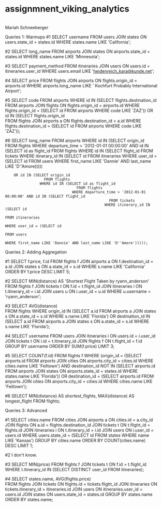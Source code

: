 # assignmnent_viking_analytics
<br>
Mariah Schneeberger
<br>

Queries 1: Warmups
  #1 SELECT username
        FROM users
        JOIN states
          ON users.state_id = states.id
      WHERE states.name LIKE 'California';

  #2 SELECT long_name
        FROM airports
        JOIN states
          ON airports.state_id = states.id
      WHERE states.name LIKE 'Minnesota';

  #3 SELECT payment_method
        FROM itineraries
        JOIN users
          ON users.id = itineraries.user_id
      WHERE users.email LIKE 'heidenreich_kara@kunde.net';

  #4 SELECT price
         FROM flights
         JOIN airports
           ON flights.origin_id = airports.id
       WHERE airports.long_name LIKE ' Kochfurt Probably International Airport';

  #5 SELECT code
         FROM airports
       WHERE id IN (SELECT flights.destination_id
                        FROM airports
                        JOIN flights
                          ON flights.origin_id = airports.id
                      WHERE flights.origin_id = (SELECT id
                                                     FROM airports
                                                   WHERE code LIKE 'ZAZ'))
          OR id IN (SELECT flights.origin_id  
                        FROM flights
                        JOIN airports a
                          ON flights.destination_id = a.id
                      WHERE flights.destination_id = (SELECT id
                                                          FROM airports
                                                        WHERE code LIKE 'ZAZ'));

  #6  SELECT long_name
          FROM airports
        WHERE id IN (SELECT origin_id
                         FROM flights
                       WHERE departure_time > '2012-01-01 00:00:00' AND id IN (SELECT id as flight_id
                                        FROM flights
                                      WHERE id IN (SELECT flight_id
                                                       FROM tickets
                                                     WHERE itinerary_id IN (SELECT id
                                                                                FROM itineraries
                                                                             WHERE user_id = (SELECT id
                                                                                                  FROM users
                                                                                                WHERE first_name LIKE 'Dannie' AND last_name LIKE 'D''Amore)))))



        OR id IN (SELECT origin_id
                      FROM flights
                    WHERE id IN (SELECT id as flight_id
                                     FROM flights
                                   WHERE departure_time > '2012-01-01 00:00:00' AND id IN (SELECT flight_id
                                                    FROM tickets
                                                  WHERE itinerary_id IN (SELECT id
                                                                             FROM itineraries
                                                                           WHERE user_id = (SELECT id
                                                                                                FROM users
                                                                                              WHERE first_name LIKE 'Dannie' AND last_name LIKE 'D''Amore')))));





Queries 2: Adding Aggregation

  #1 SELECT f.price, f.id
        FROM flights f
        JOIN airports a
          ON f.destination_id = a.id
        JOIN states s
          ON a.state_id = s.id
      WHERE s.name LIKE 'California'
      ORDER BY f.price DESC
      LIMIT 5;

  #2 SELECT MIN(distance) AS 'Shortest Flight Taken by ryann_anderson'
        FROM flights f
        JOIN tickets t
          ON f.id = t.flight_id
        JOIN itineraries i
          ON t.itinerary_id = i.id
        JOIN users u
          ON i.user_id = u.id
      WHERE u.username = 'ryann_anderson';

  #3 SELECT AVG(distance)                   
        FROM flights
      WHERE origin_id IN (SELECT a.id
                              FROM airports a
                              JOIN states s
                                ON a.state_id = s.id
                            WHERE s.name LIKE 'Florida')
         OR destination_id IN (SELECT a.id
                                   FROM airports a
                                   JOIN states s
                                     ON a.state_id = s.id
                                 WHERE s.name LIKE 'Florida');

  #4 SELECT username
        FROM users
        JOIN itineraries i
          ON users.id = i.user_id
        JOIN tickets t
          ON i.id = t.itinerary_id
        JOIN flights f
          ON t.flight_id = f.id
      GROUP BY username
      ORDER BY SUM(f.price)
      LIMIT 3;

  #5 SELECT COUNT(f.id)
        FROM flights f
      WHERE (origin_id = (SELECT airports.id
                              FROM airports
                              JOIN cities
                                ON airports.city_id = cities.id
                            WHERE cities.name LIKE 'Feiltown')
        AND destination_id NOT IN (SELECT airports.id
                                      FROM airports
                                      JOIN states
                                        ON airports.state_id = states.id
                                    WHERE states.name LIKE 'Florida'))
         OR destination_id = (SELECT airports.id
                                  FROM airports
                                  JOIN cities
                                    ON airports.city_id = cities.id
                                WHERE cities.name LIKE 'Feiltown');

  #6 SELECT MIN(distance) AS shortest_flights, MAX(distance) AS longest_flight
        FROM flights;


Queries 3: Advanced

  #1 SELECT cities.name
        FROM cities
        JOIN airports a
          ON cities.id = a.city_id
        JOIN flights
          ON a.id = flights.destination_id
        JOIN tickets t
          ON t.flight_id = flights.id
        JOIN itineraries i
          ON t.itinerary_id = i.id
        JOIN users
          ON i.user_id = users.id
      WHERE users.state_id = (SELECT id
                                  FROM states
                                WHERE name LIKE 'Kansas')
      GROUP BY cities.name
      ORDER BY COUNT(cities.name) DESC
      LIMIT 1;

  #2 I don't know.

  #3 SELECT MIN(price)
        FROM flights f
        JOIN tickets t
          ON f.id = t.flight_id
        WHERE t.itinerary_id IN (SELECT DISTINCT user_id
                                    FROM itineraries);

  #4 SELECT states.name, AVG(flights.price)             
        FROM flights
        JOIN tickets
          ON flights.id = tickets.flight_id
        JOIN itineraries
          ON tickets.itinerary_id = itineraries.id
        JOIN users
          ON itineraries.user_id = users.id
        JOIN states
          ON users.state_id = states.id
      GROUP BY states.name
      ORDER BY states.name;

